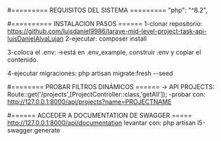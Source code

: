 #========= REQUISITOS DEL SISTEMA =========
"php": "^8.2",

#========== INSTALACION PASOS ======
1-clonar repositorio: https://github.com/luisdaniel9986/larave-mid-level-project-task-api-luisDanielAlvaLujan
2-ejecutar: composer install

3-coloca el .env: 
 ->está en .env_example, construir .env y copiar el contenido.

4-ejecutar migraciones:
php artisan migrate:fresh --seed


#======== PROBAR FILTROS DINÁMICOS ======
-> API PROJECTS:
Route::get('/projects',[ProjectController::class,'getAll']);
-probar con:  http://127.0.0.1:8000/api/projects?name=PROJECTNAME

#====== ACCEDER A DOCUMENTATION DE SWAGGER =====
http://127.0.0.1:8000/api/documentation
levantar con: php artisan l5-swagger:generate








